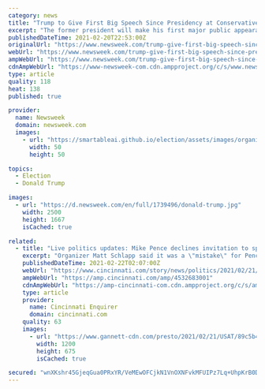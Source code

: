 ```yaml
---
category: news
title: "Trump to Give First Big Speech Since Presidency at Conservative Conference in Florida"
excerpt: "The former president will make his first major public appearance at the Conservative Political Action Conference (CPAC) in Orlando, Florida, on Sunday, February 28."
publishedDateTime: 2021-02-20T22:53:00Z
originalUrl: "https://www.newsweek.com/trump-give-first-big-speech-since-presidency-conservative-conference-florida-1570785"
webUrl: "https://www.newsweek.com/trump-give-first-big-speech-since-presidency-conservative-conference-florida-1570785"
ampWebUrl: "https://www.newsweek.com/trump-give-first-big-speech-since-presidency-conservative-conference-florida-1570785?amp=1"
cdnAmpWebUrl: "https://www-newsweek-com.cdn.ampproject.org/c/s/www.newsweek.com/trump-give-first-big-speech-since-presidency-conservative-conference-florida-1570785?amp=1"
type: article
quality: 118
heat: 138
published: true

provider:
  name: Newsweek
  domain: newsweek.com
  images:
    - url: "https://smartableai.github.io/election/assets/images/organizations/newsweek.com-50x50.jpg"
      width: 50
      height: 50

topics:
  - Election
  - Donald Trump

images:
  - url: "https://d.newsweek.com/en/full/1739496/donald-trump.jpg"
    width: 2500
    height: 1667
    isCached: true

related:
  - title: "Live politics updates: Mike Pence declines invitation to speak at conservative CPAC conference"
    excerpt: "Organizer Matt Schlapp said it was a \"mistake\" for Pence to avoid the conference because \"his conservative record is well respected.\""
    publishedDateTime: 2021-02-22T02:07:00Z
    webUrl: "https://www.cincinnati.com/story/news/politics/2021/02/21/live-politics-updates-joe-biden-texas-storm-ted-cruz-asa-hutchinson/4532683001/"
    ampWebUrl: "https://amp.cincinnati.com/amp/4532683001"
    cdnAmpWebUrl: "https://amp-cincinnati-com.cdn.ampproject.org/c/s/amp.cincinnati.com/amp/4532683001"
    type: article
    provider:
      name: Cincinnati Enquirer
      domain: cincinnati.com
    quality: 63
    images:
      - url: "https://www.gannett-cdn.com/presto/2021/02/21/USAT/89c5b44f-c754-4634-bd60-8a80a4a53e75-XXX__JG_138559_CPAC_02_27_2020_jmg_40382.JPG?auto=webp&crop=2176,1224,x0,y318&format=pjpg&width=1200"
        width: 1200
        height: 675
        isCached: true

secured: "wnXKshr45GjeqGua0PRxYR/VeMEwOFCjkN1VnOXNFvkMFUIPz7Lq+UhpKrB0D5nHeBIdnH2pNCm6HQ8eiBs7T7ipqtgJe7fZmXY8vWV1Bqlm/2RxhUya/K386Xw1jWyB/es6doU2Mcd6K8TXIHvcaa3z6AUGNBNh/zZpPXeQG1MvjgIF4Er/IqULDIL5y38czHJRfjrxgQ0okrTWAXZdhZtNiz8RLZ+EItLyRb7Dn6aZiUxnCErWZQJyxmLjkI/+hpbCO0/2mCCbyFAiD4VBIHqrZZVZ6vR6gflAXLarjulrbAv160d9oXeIqAhInEv1wnoE+/HM0Xb4UVEnKYYOb2FLNzgnrs6bwOmteQd/FC0=;C41CX7rgptkTKJsFZl/Odg=="
---
```


